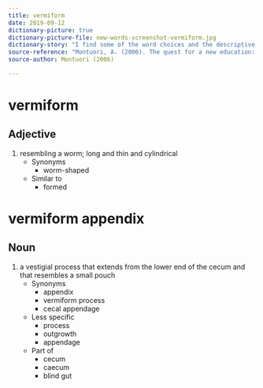 ```yaml
---
title: vermiform
date: 2019-09-12
dictionary-picture: true
dictionary-picture-file: new-words-screenshot-vermiform.jpg
dictionary-story: "I find some of the word choices and the descriptive phrases that Montuori uses both wonderful and funny."
source-reference: "Montuori, A. (2006). The quest for a new education: From oppositional identities to creative inquiry. _ReVision, 28_(3), 4–20. https://doi.org/http://dx.doi.org/10.3200/revn.28.3.4-20"
source-author: Montuori (2006)

---
```



# vermiform


## Adjective

1. resembling a worm; long and thin and cylindrical
	- Synonyms
		- worm-shaped
	- Similar to
		- formed

# vermiform appendix


## Noun

1. a vestigial process that extends from the lower end of the cecum and that resembles a small pouch
	- Synonyms
		- appendix
		- vermiform process
		- cecal appendage
	- Less specific
		- process
		- outgrowth
		- appendage
	- Part of
		- cecum
		- caecum
		- blind gut